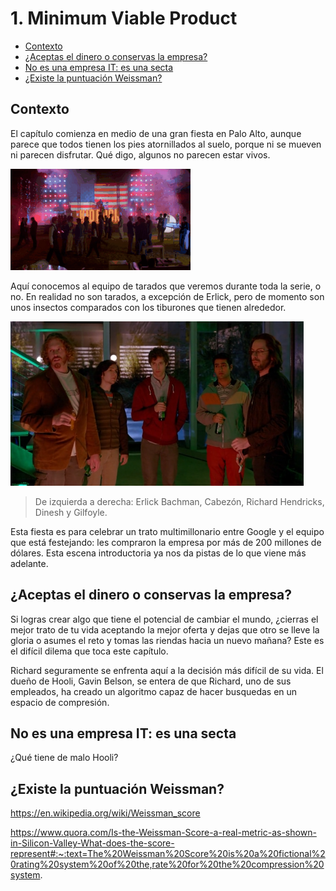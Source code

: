 # 1. Minimum Viable Product <!-- omit in toc -->

- [Contexto](#contexto)
- [¿Aceptas el dinero o conservas la empresa?](#aceptas-el-dinero-o-conservas-la-empresa)
- [No es una empresa IT: es una secta](#no-es-una-empresa-it-es-una-secta)
- [¿Existe la puntuación Weissman?](#existe-la-puntuación-weissman)


## Contexto

El capítulo comienza en medio de una gran fiesta en Palo Alto, aunque parece que todos tienen los pies atornillados al suelo, porque ni se mueven ni parecen disfrutar. Qué digo, algunos no parecen estar vivos. 

![](sources/ep-1_a-la-mierda-esta-gente.gif)

Aquí conocemos al equipo de tarados que veremos durante toda la serie, o no. En realidad no son tarados, a excepción de Erlick, pero de momento son unos insectos comparados con los tiburones que tienen alrededor.

![](sources/2023-04-22-18-25-33.png)
> De izquierda a derecha: Erlick Bachman, Cabezón, Richard Hendricks, Dinesh y Gilfoyle.

Esta fiesta es para celebrar un trato multimillonario entre Google y el equipo que está festejando: les compraron la empresa por más de 200 millones de dólares. Esta escena introductoria ya nos da pistas de lo que viene más adelante.

## ¿Aceptas el dinero o conservas la empresa?

Si logras crear algo que tiene el potencial de cambiar el mundo, ¿cierras el mejor trato de tu vida aceptando la mejor oferta y dejas que otro se lleve la gloria o asumes el reto y tomas las riendas hacia un nuevo mañana? Este es el difícil dilema que toca este capítulo.

Richard seguramente se enfrenta aquí a la decisión más difícil de su vida. El dueño de Hooli, Gavin Belson, se entera de que Richard, uno de sus empleados, ha creado un algoritmo capaz de hacer busquedas en un espacio de compresión.

## No es una empresa IT: es una secta

¿Qué tiene de malo Hooli?

## ¿Existe la puntuación Weissman?

https://en.wikipedia.org/wiki/Weissman_score

https://www.quora.com/Is-the-Weissman-Score-a-real-metric-as-shown-in-Silicon-Valley-What-does-the-score-represent#:~:text=The%20Weissman%20Score%20is%20a%20fictional%20rating%20system%20of%20the,rate%20for%20the%20compression%20system.